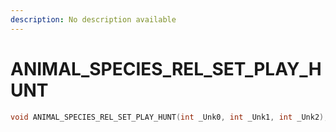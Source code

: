 ```yaml
---
description: No description available 
---
```


# ANIMAL_SPECIES_REL_SET_PLAY_HUNT

```cpp
void ANIMAL_SPECIES_REL_SET_PLAY_HUNT(int _Unk0, int _Unk1, int _Unk2);
```
